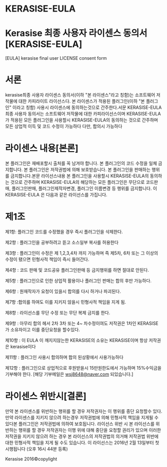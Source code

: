 # KERASISE-EULA
# Kerasise 최종 사용자 라이센스 동의서[KERASISE-EULA]
[EULA] kerasise final user LICENSE consent form


# 서론
kerasise최종 사용자 라이센스 동의서(이하 "본 라이센스"라고 칭함)는 소프트웨어 저작물에 대한 카피라이트 라이선스다. 본 라이센스가 적용된 플러그인(이하 "본 플러그인" 이라고 칭함) 사용시 라이센스에 동의하는것으로 간주한다.서문 KERASISE-EULA 최종 사용자 동의서는 소프트웨어 저작물에 대한 카피라이선스이며 KERASISE-EULA가 적용된 모든 플러그인을 사용할시 KERASISE-EULA의 동의하는 것으로 간주하며 모든 상업적 이득 및 코드 수정이 가능하다 다만, 합의시 가능하다

# 라이센스 내용[본론]
본 플러그인은 재배포할시 출처를 꼭 남겨야 합니다. 본 플러그인의 코드 수정을 일체 금지합니다. 본 플러그인은 저작권법에 의해 보호받습니다. 본 플러그인을 판매하는 행위를 금지합니다.본문 라이선스내용 본 플러그인을 사용할시 KERASISE-EULA의 동의하는 것으로 간주하며 KERASISE-EULA의 해당하는 모든 플러그인은 무단으로 코드판매, 플러그인판매, 플러그인제작자변경, 플러그인 이름변경 등 행위를 금지합니다. 이 KERASISE-EULA 은 다음과 같은 라이선스를 가집니다.

# 제1조
제1항: 플러그인 코드를 수정했을 경우 즉시 플러그인을 삭제한다.

제2항 : 플러그인을 공부하려고 뜯고 소스일부 복사를 허용한다

제3항 : 플러그인이 수정은 제 1,2,3,4차 까지 가능하며 즉 제5차, 6차 또는 그 이상의 수정이 됐으면 민형사적 책임이 즉시 들어간다.

제4항 : 코드 판매 및 코드공유 플러그인판매 등 금지행위를 하면 절대로 안된다.

제5항 : 플러그인으로 인한 상업적 활용이나 플러그인 판매는 합의 후만 가능하다.

제6항 : 원재작자가 요청이 있을시 합의를 다시 하거나 파괴된다.

제7항 :합의를 하여도 이를 지키지 않을시 민형사적 책임을 지게 됨.

제8항 : 라이선스를 무단 수정 또는 무단 복제 금지를 한다.

제9항 : 아무리 합의 헤서 2차 3차 또는 4~ 차수정이여도 저작권은 1차인 KERASISE 가 소유자이고 이를 중단요청을 할수있다.

제10항 : 이 EULA 이 깨지지않는한 KERASISE의 소유는 KERASISE이며 항상 저작권은 kerasise이다

제11항 : 플러그인 사용시 합의하며 합의 된상황에서 사용가능하다

제12항 : 플러그인으로 상업적으로 후원받을시 15만원한도에서 가능하며 15%수익금을 기부해야 한다.
[해당 기부메일은 wsj8648@naver.com 되있습니다.]

# 라이센스 위반시[결론]
만약 본 라이센스를 위반하는 행위를 할 경우 저작권자는 이 행위를 중단 요청할수 있다. 만약 라이센스를 지키지 않으려 하는경우 저작권법에 의해 민형사적 책임을 지게될 수 있다본 플러그인은 저작권법에 의하여 보호됩니다. 라이선스 위반 시 본 라이선스를 위반하는 행위를 할 경우 저작권자는 이행 위에 대해 중단을 요청할 권리가 있으며 이러한 저작권을 지키지 않으려 하는 경우 본 라이선스의 저작권법의 의거해 저작권법 위반에 대한 민형사적 책임을 지게 될 수도 있습니다. 이 라이선스는 2016년 2월 13일부터 첫 시행됩니다 (오후 16시 44분 등록)

Kerasise 2016©copylight
